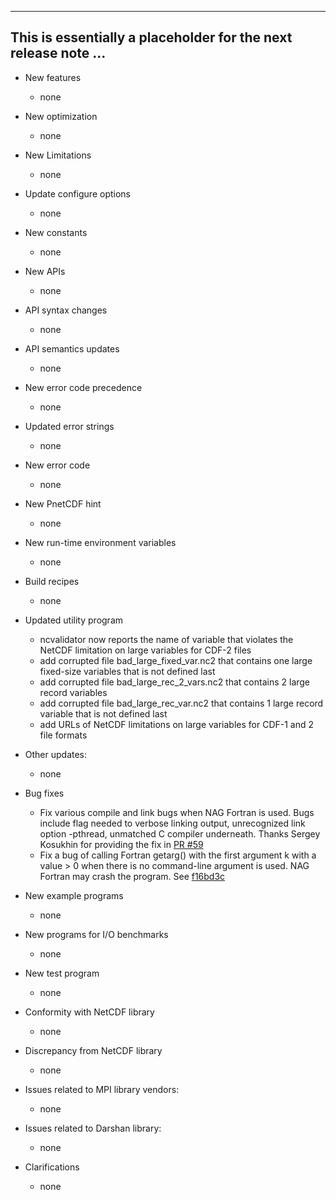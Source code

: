 ------------------------------------------------------------------------------
This is essentially a placeholder for the next release note ...
------------------------------------------------------------------------------

* New features
  + none

* New optimization
  + none

* New Limitations
  + none

* Update configure options
  + none

* New constants
  + none

* New APIs
  + none

* API syntax changes
  + none

* API semantics updates
  + none

* New error code precedence
  + none

* Updated error strings
  + none

* New error code
  + none

* New PnetCDF hint
  + none

* New run-time environment variables
  + none

* Build recipes
  + none

* Updated utility program
  + ncvalidator now reports the name of variable that violates the NetCDF
    limitation on large variables for CDF-2 files
  + add corrupted file bad_large_fixed_var.nc2 that contains one large
    fixed-size variables that is not defined last
  + add corrupted file bad_large_rec_2_vars.nc2 that contains 2 large record
    variables
  + add corrupted file bad_large_rec_var.nc2 that contains 1 large record
    variable that is not defined last
  + add URLs of NetCDF limitations on large variables for CDF-1 and 2 file
    formats

* Other updates:
  + none

* Bug fixes
  + Fix various compile and link bugs when NAG Fortran is used. Bugs include
    flag needed to verbose linking output, unrecognized link option -pthread,
    unmatched C compiler underneath. Thanks Sergey Kosukhin for providing the
    fix in [PR #59](https://github.com/Parallel-NetCDF/PnetCDF/pull/59)
  + Fix a bug of calling Fortran getarg() with the first argument k with a
    value > 0 when there is no command-line argument is used. NAG Fortran may
    crash the program. See [f16bd3c](https://github.com/Parallel-NetCDF/PnetCDF/commit/f16bd3c1ba1b08eade2384f094c519f3f2dc114e)

* New example programs
  + none

* New programs for I/O benchmarks
  + none

* New test program
  + none

* Conformity with NetCDF library
  + none

* Discrepancy from NetCDF library
  + none

* Issues related to MPI library vendors:
  + none

* Issues related to Darshan library:
  + none

* Clarifications
  + none

